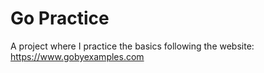 # Go Practice

A project where I practice the basics following the website: <https://www.gobyexamples.com>
